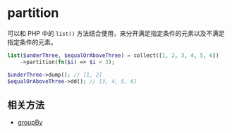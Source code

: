 # partition

可以和 PHP 中的 `list()` 方法结合使用，来分开满足指定条件的元素以及不满足指定条件的元素。

```php
list($underThree, $equalOrAboveThree) = collect([1, 2, 3, 4, 5, 6])
    ->partition(fn($i) => $i < 3);

$underThree->dump(); // [1, 2]
$equalOrAboveThree->dd(); // [3, 4, 5, 6]
```

## 相关方法

- [groupBy](groupBy.md)